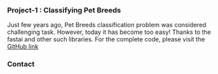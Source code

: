 ### Project-1 : Classifying Pet Breeds
Just few years ago, Pet Breeds classification problem was considered challenging task. However, today it has become too easy! Thanks to the fastai and other such libraries. For the complete code, please visit the [GitHub link](https://github.com/Adeelzafar/My-Version-of-Fastai-Course/blob/main/PET_Breed_Prediction.ipynb)

### Contact

